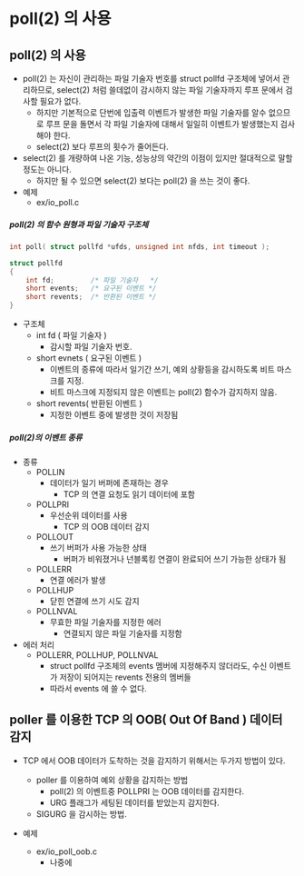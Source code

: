 # poll(2) 의 사용

## poll(2) 의 사용
* poll(2) 는 자신이 관리하는 파일 기술자 번호를 struct pollfd 구조체에 넣어서 관리하므로,
	select(2) 처럼 쓸데없이 감시하지 않는 파일 기술자까지 루프 문에서 검사할 필요가 없다.
	- 하지만 기본적으로 단번에 입출력 이벤트가 발생한 파일 기술자를 알수 없으므로
	루프 문을 돌면서 각 파일 기술자에 대해서 일일히 이벤트가 발생했는지 검사해야 한다.
	- select(2) 보다 루프의 횟수가 줄어든다.
* select(2) 를 개량하여 나온 기능, 성능상의 약간의 이점이 있지만 절대적으로 말할 정도는 아니다.
	- 하지만 될 수 있으면 select(2) 보다는 poll(2) 을 쓰는 것이 좋다.
* 예제
	- ex/io_poll.c

##### poll(2) 의 함수 원형과 파일 기술자 구조체
```c++
int poll( struct pollfd *ufds, unsigned int nfds, int timeout );

struct pollfd
{
	int fd;         /* 파일 기술자   */
	short events;   /* 요구된 이벤트 */
	short revents;  /* 반환된 이벤트 */
}
```
* 구조체
	* int fd ( 파일 기술자 )
		- 감시할 파일 기술자 번호.
	* short evnets ( 요구된 이벤트 )
		- 이벤트의 종류에 따라서 일기간 쓰기, 예외 상황등을 감시하도록 비트 마스크를 지정.
		- 비트 마스크에 지정되지 않은 이벤트는 poll(2) 함수가 감지하지 않음.
	* short revents( 반환된 이벤트 )
		- 지정한 이벤트 중에 발생한 것이 저장됨

##### poll(2)의 이벤트 종류
* 종류
	* POLLIN
		- 데이터가 일기 버퍼에 존재하는 경우
			* TCP 의 연결 요청도 읽기 데이터에 포함
	* POLLPRI
		- 우선순위 데이터를 사용
			- TCP 의 OOB 데이터 감지
	* POLLOUT
		- 쓰기 버퍼가 사용 가능한 상태
			- 버퍼가 비워졌거나 넌블록킹 연결이 완료되어 쓰기 가능한 상태가 됨
	* POLLERR
		- 연결 에러가 발생
	* POLLHUP
		- 닫힌 연결에 쓰기 시도 감지
	* POLLNVAL
		- 무효한 파일 기술자를 지정한 에러
			- 연결되지 않은 파일 기술자를 지정함
* 에러 처리
	* POLLERR, POLLHUP, POLLNVAL
		- struct pollfd 구조체의 events 멤버에 지정해주지 않더라도, 수신 이벤트가 저장이 되어지는
		revents 전용의 멤버들
		- 따라서 events 에 쓸 수 없다.


## poller 를 이용한 TCP 의 OOB( Out Of Band ) 데이터 감지
* TCP 에서 OOB 데이터가 도착하는 것을 감지하기 위해서는 두가지 방법이 있다.
	- poller 를 이용하여 예외 상황을 감지하는 방법
		- poll(2) 의 이벤트중 POLLPRI 는 OOB 데이터를 감지한다.
		- URG 플래그가 세팅된 데이터를 받았는지 감지한다.
	- SIGURG 을 감시하는 방법.

* 예제
	- ex/io_poll_oob.c
		- 나중에
	

